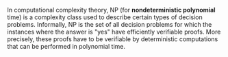 In computational complexity theory, NP (for __nondeterministic polynomial__ time) is a complexity class used to describe certain types of decision problems. Informally, NP is the set of all decision problems for which the instances where the answer is "yes" have efficiently verifiable proofs. More precisely, these proofs have to be verifiable by deterministic computations that can be performed in polynomial time.


